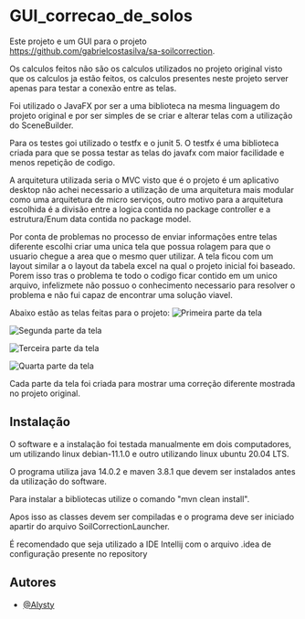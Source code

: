 
# GUI_correcao_de_solos

Este projeto e um GUI para o projeto https://github.com/gabrielcostasilva/sa-soilcorrection.

Os calculos feitos não são os calculos utilizados no projeto original visto que os calculos ja estão feitos, os calculos presentes neste projeto server apenas para testar a conexão entre as telas.

Foi utilizado o JavaFX por ser a uma biblioteca na mesma linguagem do projeto original e por ser simples de se criar e alterar telas com a utilização do SceneBuilder.

Para os testes goi utilizado o testfx e o junit 5. O testfx é uma biblioteca criada para que se possa testar as telas do javafx com maior facilidade e menos repetição de codigo.

A arquitetura utilizada seria o MVC visto que é o projeto é um aplicativo desktop não achei necessario a utilização de uma arquitetura mais modular como uma arquitetura de micro serviços, outro motivo para a arquitetura escolhida é a divisão entre a logica contida no package controller e a estrutura/Enum data contida no package model.

Por conta de problemas no processo de enviar informações entre telas diferente escolhi criar uma unica tela que possua rolagem para que o usuario chegue a area que o mesmo quer utilizar. A tela ficou com um layout similar a o layout da tabela excel na qual o projeto inicial foi baseado.
Porem isso tras o problema te todo o codigo ficar contido em um unico arquivo, infelizmete não possuo o conhecimento necessario para resolver o problema e não fui capaz de encontrar uma solução viavel.

Abaixo estão as telas feitas para o projeto:
![Primeira parte da tela](https://i.imgur.com/0aTFyiE.png)


![Segunda parte da  tela](https://i.imgur.com/0LVrVcs.png)


![Terceira parte da  tela](https://i.imgur.com/fHIqkxb.png)


![Quarta parte da  tela](https://i.imgur.com/kQU3To3.png)

Cada parte da tela foi criada para mostrar uma correção diferente mostrada no projeto original.
## Instalação
O software e a instalação foi testada manualmente em dois computadores, um utilizando linux debian-11.1.0 e outro utilizando linux ubuntu 20.04 LTS.

O programa utiliza java 14.0.2 e maven 3.8.1 que devem ser instalados antes da utilização do software.

Para instalar a bibliotecas utilize o comando "mvn clean install".

Apos isso as classes devem ser compiladas e o programa deve ser iniciado apartir do arquivo SoilCorrectionLauncher.

É recomendado que seja utilizado a IDE Intellij com o arquivo .idea de configuração presente no repository
## Autores

- [@Alysty](https://github.com/Alysty)

